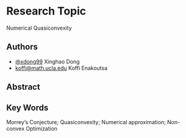 
# Research Topic

Numerical Quasiconvexity

## Authors

- [@xdong99](https://github.com/xdong99) Xinghao Dong
- koffi@math.ucla.edu Koffi Enakoutsa


## Abstract

## Key Words
Morrey’s Conjecture; Quasiconvexity; Numerical approximation;
Non-convex Optimization
